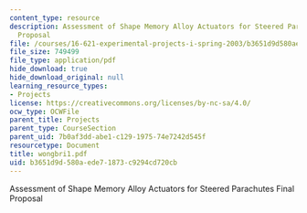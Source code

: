 ```yaml
---
content_type: resource
description: Assessment of Shape Memory Alloy Actuators for Steered Parachutes Final
  Proposal
file: /courses/16-621-experimental-projects-i-spring-2003/b3651d9d580aede71873c9294cd720cb_wongbri1.pdf
file_size: 749499
file_type: application/pdf
hide_download: true
hide_download_original: null
learning_resource_types:
- Projects
license: https://creativecommons.org/licenses/by-nc-sa/4.0/
ocw_type: OCWFile
parent_title: Projects
parent_type: CourseSection
parent_uid: 7b0af3dd-abe1-c129-1975-74e7242d545f
resourcetype: Document
title: wongbri1.pdf
uid: b3651d9d-580a-ede7-1873-c9294cd720cb
---
```

Assessment of Shape Memory Alloy Actuators for Steered Parachutes Final Proposal